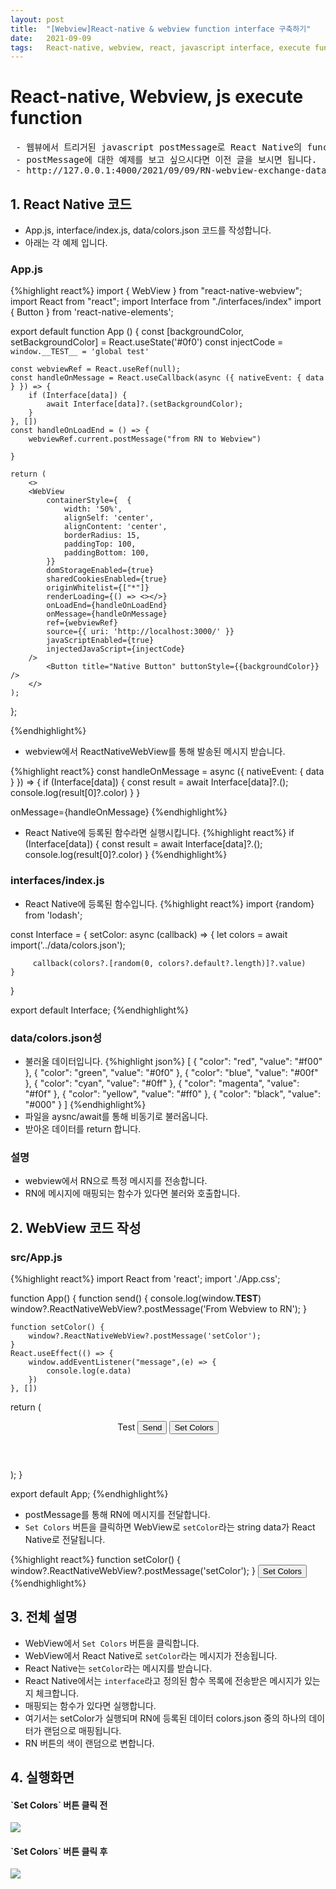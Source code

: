 ```yaml
---
layout: post
title:  "[Webview]React-native & webview function interface 구축하기"
date:   2021-09-09
tags:   React-native, webview, react, javascript interface, execute function, 리액트, 웹뷰, 자바스크립트
---
```


# React-native, Webview, js execute function 
<pre class="info-panel">
 - 웹뷰에서 트리거된 javascript postMessage로 React Native의 function실행에 대해 대해 알아보도록 하겠습니다.
 - postMessage에 대한 예제를 보고 싶으시다면 이전 글을 보시면 됩니다.
 - http://127.0.0.1:4000/2021/09/09/RN-webview-exchange-data/
</pre>

## 1. React Native 코드
- App.js, interface/index.js, data/colors.json 코드를 작성합니다.
- 아래는 각 예제 입니다.

### App.js
{%highlight react%}
import { WebView } from "react-native-webview";
import React from "react";
import Interface from "./interfaces/index"
import { Button } from 'react-native-elements';

export default function App () {
    const [backgroundColor, setBackgroundColor] = React.useState('#0f0')
    const injectCode = `window.__TEST__ = 'global test'`

    const webviewRef = React.useRef(null);
    const handleOnMessage = React.useCallback(async ({ nativeEvent: { data } }) => {
        if (Interface[data]) {
            await Interface[data]?.(setBackgroundColor);
        }
    }, [])
    const handleOnLoadEnd = () => {
        webviewRef.current.postMessage("from RN to Webview")

    }

    return (
        <>
        <WebView
            containerStyle={  {
                width: '50%',
                alignSelf: 'center',
                alignContent: 'center',
                borderRadius: 15,
                paddingTop: 100,
                paddingBottom: 100,
            }}
            domStorageEnabled={true}
            sharedCookiesEnabled={true}
            originWhitelist={["*"]}
            renderLoading={() => <></>}
            onLoadEnd={handleOnLoadEnd}
            onMessage={handleOnMessage}
            ref={webviewRef}
            source={{ uri: 'http://localhost:3000/' }}
            javaScriptEnabled={true}
            injectedJavaScript={injectCode}
        />
            <Button title="Native Button" buttonStyle={{backgroundColor}} />
        </>
    );
};

{%endhighlight%}

- webview에서 ReactNativeWebView를 통해 발송된 메시지 받습니다.

 {%highlight react%}
 const handleOnMessage = async ({ nativeEvent: { data } }) => {
         if (Interface[data]) {
             const result = await Interface[data]?.();
             console.log(result[0]?.color)
         }
  }
     
  onMessage={handleOnMessage}
 {%endhighlight%}
 - React Native에 등록된 함수라면 실행시킵니다.
 {%highlight react%}
  if (Interface[data]) {
      const result = await Interface[data]?.();
      console.log(result[0]?.color)
   }
{%endhighlight%}

### interfaces/index.js
- React Native에 등록된 함수입니다.
{%highlight react%}
import {random} from 'lodash';

const Interface = {
    setColor: async (callback) => {
         let colors = await import('../data/colors.json');

         callback(colors?.[random(0, colors?.default?.length)]?.value)
    }
}

export default Interface;
{%endhighlight%}

### data/colors.json성
- 불러올 데이터입니다.
{%highlight json%}
[
  {
    "color": "red",
    "value": "#f00"
  },
  {
    "color": "green",
    "value": "#0f0"
  },
  {
    "color": "blue",
    "value": "#00f"
  },
  {
    "color": "cyan",
    "value": "#0ff"
  },
  {
    "color": "magenta",
    "value": "#f0f"
  },
  {
    "color": "yellow",
    "value": "#ff0"
  },
  {
    "color": "black",
    "value": "#000"
  }
]
{%endhighlight%}
- 파일을 aysnc/await를 통해 비동기로 불러옵니다.
- 받아온 데이터를 return 합니다.

### 설명
- webview에서 RN으로 특정 메시지를 전송합니다.
- RN에 메시지에 매핑되는 함수가 있다면 불러와 호출합니다.

## 2. WebView 코드 작성
### src/App.js

{%highlight react%}
import React from 'react';
import './App.css';


function App() {
    function send() {
        console.log(window.__TEST__)
        window?.ReactNativeWebView?.postMessage('From Webview to RN');
    }

    function setColor() {
        window?.ReactNativeWebView?.postMessage('setColor');
    }
    React.useEffect(() => {
        window.addEventListener("message",(e) => {
            console.log(e.data)
        })
    }, [])
  return (
    <div className="App">
      <header className="App-header">
        Test
          <button onClick={send}>Send</button>
          <button onClick={setColor}>Set Colors</button>
      </header>
    </div>
  );
}

export default App;
{%endhighlight%}

- postMessage를 통해 RN에 메시지를 전달합니다.
- `Set Colors` 버튼을 클릭하면 WebView로 `setColor`라는 string data가 React Native로 전달됩니다.

{%highlight react%}
    function setColor() {
        window?.ReactNativeWebView?.postMessage('setColor');
    }
   <button onClick={setColor}>Set Colors</button>
{%endhighlight%}

## 3. 전체 설명
- WebView에서 `Set Colors` 버튼을 클릭합니다.
- WebView에서 React Native로 `setColor`라는 메시지가 전송됩니다.
- React Native는 `setColor`라는 메시지를 받습니다.
- React Native에서는 `interface`라고 정의된 함수 목록에 전송받은 메시지가 있는지 체크합니다.
- 매핑되는 함수가 있다면 실행합니다.
- 여기서는 setColor가 실행되며 RN에 등록된 데이터 colors.json 중의 하나의 데이터가 랜덤으로 매핑됩니다.
- RN 버튼의 색이 랜덤으로 변합니다.

## 4. 실행화면 
<h4>`Set Colors` 버튼 클릭 전</h4>
 <img src="{{site.baseurl}}/images/ReactNative/beforeClick.png"/>
 
<h4>`Set Colors` 버튼 클릭 후</h4>
  <img src="{{site.baseurl}}/images/ReactNative/afterClick.png"/>
